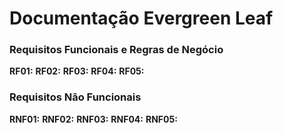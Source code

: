 # Documentação Evergreen Leaf

### Requisitos Funcionais e Regras de Negócio

**RF01:**
**RF02:**
**RF03:**
**RF04:**
**RF05:**

### Requisitos Não Funcionais

**RNF01:**
**RNF02:**
**RNF03:**
**RNF04:**
**RNF05:**